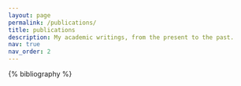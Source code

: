 ```yaml
---
layout: page
permalink: /publications/
title: publications
description: My academic writings, from the present to the past.
nav: true
nav_order: 2
---
```


<!-- _pages/publications.md -->
<div class="publications">

{% bibliography %}

</div>
